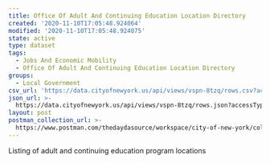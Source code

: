 ```yaml
---
title: Office Of Adult And Continuing Education Location Directory
created: '2020-11-10T17:05:48.924064'
modified: '2020-11-10T17:05:48.924075'
state: active
type: dataset
tags:
  - Jobs And Economic Mobility
  - Office Of Adult And Continuing Education Location Directory
groups:
  - Local Government
csv_url: 'https://data.cityofnewyork.us/api/views/vspn-8tzq/rows.csv?accessType=DOWNLOAD'
json_url: >-
  https://data.cityofnewyork.us/api/views/vspn-8tzq/rows.json?accessType=DOWNLOAD
layout: post
postman_collection_url: >-
  https://www.postman.com/thedaydasource/workspace/city-of-new-york/collection/15909983-bea805dc-563a-4834-8149-998cb310a27c
---
```

Listing of adult and continuing education program locations
